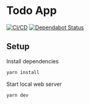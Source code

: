 # Todo App

[![CI/CD](https://github.com/binos30/todo-list/actions/workflows/deploy.yml/badge.svg)](https://github.com/binos30/todo-list/actions/workflows/deploy.yml)
[![Dependabot Status](https://flat.badgen.net/github/dependabot/binos30/todo-list?icon=dependabot)](https://dependabot.com)

## Setup

Install dependencies

```sh
yarn install
```

Start local web server

```sh
yarn dev
```
